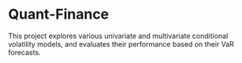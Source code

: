 # Quant-Finance
This project explores various univariate and multivariate conditional volatility models, and evaluates their performance based on their VaR forecasts. 
